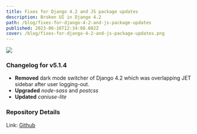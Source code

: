 ```yaml
---
title: Fixes for Django 4.2 and JS package updates
description: Broken UI in Django 4.2
path: /blog/fixes-for-django-4-2-and-js-package-updates
published: 2023-06-16T12:34:08.602Z
cover: /blog/fixes-for-django-4-2-and-js-package-updates.png
---
```


<img src="/blog/fixes-for-django-4-2-and-js-package-updates.png">

### Changelog for v5.1.4
- **Removed** dark mode switcher of Django 4.2 which was overlapping JET sidebar after user logging-out.
- **Upgraded** *node-sass* and *postcss*
- **Updated** *caniuse-lite*

### Repository Details
Link: [Github](https://dub.sh/djangocalm)
